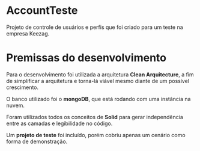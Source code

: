 # AccountTeste   

Projeto de controle de usuários e perfis que foi criado para um teste na empresa Keezag. 

  
# Premissas do desenvolvimento   

Para o desenvolvimento foi utilizada a arquitetura **Clean Arquitecture**, a fim de simplificar a arquitetura e torna-lá viável mesmo diante de um possível crescimento.  

O banco utilizado foi o **mongoDB**, que está rodando com uma instância na nuvem.   

Foram utilizados todos os conceitos de **Solid** para gerar independência entre as camadas e legibilidade no código.   

Um **projeto de teste** foi incluído, porém cobriu apenas um cenário como forma de demonstração. 

